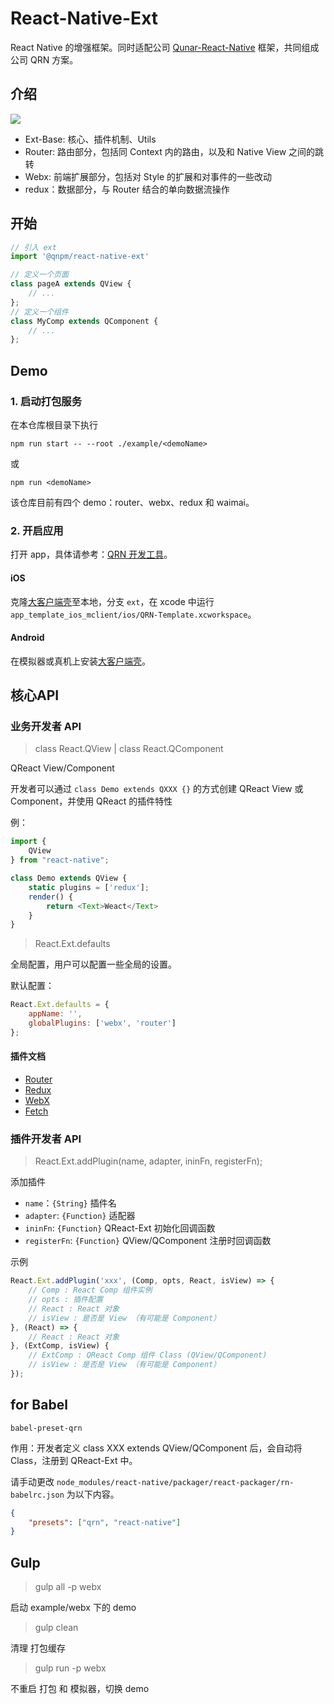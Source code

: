 # React-Native-Ext

React Native 的增强框架。同时适配公司 [Qunar-React-Native](http://gitlab.corp.qunar.com/react_native/qunar_react_native) 框架，共同组成公司 QRN 方案。

## 介绍

![](http://ww2.sinaimg.cn/large/4c8b519dgw1f3p74ps0dwj20z20gkn1m.jpg)

* Ext-Base: 核心、插件机制、Utils
* Router: 路由部分，包括同 Context 内的路由，以及和 Native View 之间的跳转
* Webx: 前端扩展部分，包括对 Style 的扩展和对事件的一些改动
* redux：数据部分，与 Router 结合的单向数据流操作

## 开始

```js
// 引入 ext
import '@qnpm/react-native-ext'

// 定义一个页面
class pageA extends QView {
    // ...
};
// 定义一个组件
class MyComp extends QComponent {
    // ...
};
```

## Demo

### 1. 启动打包服务

在本仓库根目录下执行

```
npm run start -- --root ./example/<demoName>
```

或

```
npm run <demoName>
```

该仓库目前有四个 demo：router、webx、redux 和 waimai。

### 2. 开启应用

打开 app，具体请参考：[QRN 开发工具](http://ued.qunar.com/qrn/doc/index-%E5%BC%80%E5%8F%91%E5%B7%A5%E5%85%B7.html)。

#### iOS

克隆[大客户端壳](http://gitlab.corp.qunar.com/react_native/app_template_ios_mclient)至本地，分支 `ext`，在 xcode 中运行 `app_template_ios_mclient/ios/QRN-Template.xcworkspace`。

#### Android

在模拟器或真机上安装[大客户端壳](https://owncloud.corp.qunar.com/public.php?service=files&t=2099f7b89d6c16fa4022ddd4c8df7484)。

## 核心API

### 业务开发者 API

> class React.QView | class React.QComponent

QReact View/Component

开发者可以通过 `class Demo extends QXXX {}` 的方式创建 QReact View 或 Component，并使用 QReact 的插件特性

例：

```js
import {
    QView
} from "react-native";

class Demo extends QView {
    static plugins = ['redux'];
    render() {
        return <Text>Weact</Text>
    }
}
```

> React.Ext.defaults

全局配置，用户可以配置一些全局的设置。

默认配置：

```js
React.Ext.defaults = {
    appName: '',
    globalPlugins: ['webx', 'router']
};
```

#### 插件文档

* [Router](http://gitlab.corp.qunar.com/react_native/qunar_react_native_ext/tree/dev/plugins/router)
* [Redux](http://gitlab.corp.qunar.com/react_native/qunar_react_native_ext/tree/dev/plugins/redux)
* [WebX](http://gitlab.corp.qunar.com/react_native/qunar_react_native_ext/tree/dev/plugins/webx)
* [Fetch](http://gitlab.corp.qunar.com/react_native/qunar_react_native_fetch/tree/dev)


### 插件开发者 API

> React.Ext.addPlugin(name, adapter, ininFn, registerFn);

添加插件
* `name`：`{String}` 插件名
* `adapter`: `{Function}` 适配器
* `ininFn`: `{Function}` QReact-Ext 初始化回调函数
* `registerFn`: `{Function}` QView/QComponent 注册时回调函数

示例

```js
React.Ext.addPlugin('xxx', (Comp, opts, React, isView) => {
    // Comp : React Comp 组件实例
    // opts : 插件配置
    // React : React 对象
    // isView : 是否是 View （有可能是 Component）
}, (React) => {
    // React : React 对象
}, (ExtComp, isView) {
    // ExtComp : QReact Comp 组件 Class (QView/QComponent)
    // isView : 是否是 View （有可能是 Component）
});
```

## for Babel

`babel-preset-qrn`

作用：开发者定义 class XXX extends QView/QComponent 后，会自动将 Class，注册到 QReact-Ext 中。

请手动更改 `node_modules/react-native/packager/react-packager/rn-babelrc.json` 为以下内容。

```json
{
    "presets": ["qrn", "react-native"]
}
```

## Gulp

> gulp all -p webx

启动 example/webx 下的 demo

> gulp clean

清理 打包缓存

> gulp run -p webx

不重启 打包 和 模拟器，切换 demo
